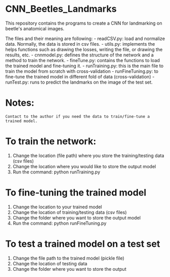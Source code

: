# CNN_Beetles_Landmarks
This repository contains the programs to create a CNN for landmarking on beetle's anatomical images.

The files and their meaning are following:
    - readCSV.py: load and normalize data. Normally, the data is stored in csv files.
    - utils.py: implements the helps functions such as drawing the losses, writing the file, or drawing the results, etc.
    - cnnmodel.py: defines the structure of the network and a method to train the network.
    - fineTune.py: contains the functions to load the trained model and fine-tuning it.
    - runTraining.py: this is the main file to train the model from scratch with cross-validation
    - runFineTuning.py: to fine-tune the trained model in different fold of data (cross-validation)
    - runTest.py: runs to predict the landmarks on the image of the test set.

# Notes:
    Contact to the author if you need the data to train/fine-tune a trained model.

# To train the network:
1. Change the location (file path) where you store the training/testing data (csv files)
2. Change the location where you would like to store the output model
3. Run the command: python runTraining.py

# To fine-tuning the trained model
1. Change the location to your trained model
2. Change the location of training/testing data (csv files)
3. Change the folder where you want to store the output model
4. Run the command: python runFineTuning.py

# To test a trained model on a test set
1. Change the file path to the trained model (pickle file)
2. Change the location of testing data
3. Change the folder where you want to store the output


